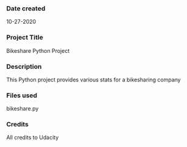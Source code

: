 ### Date created
10-27-2020

### Project Title
Bikeshare Python Project

### Description
This Python project provides various stats for a bikesharing company

### Files used
bikeshare.py

### Credits
All credits to Udacity
